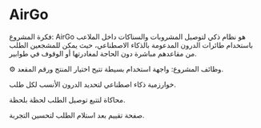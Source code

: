 # AirGo

 فكرة المشروع:
AirGo هو نظام ذكي لتوصيل المشروبات والسناكات داخل الملاعب باستخدام طائرات الدرون المدعومة بالذكاء الاصطناعي، حيث يمكن للمشجعين الطلب من مقاعدهم مباشرة دون الحاجة لمغادرتها أو الوقوف في طوابير.

⚙️ وظائف المشروع:
واجهة استخدام بسيطة تتيح اختيار المنتج ورقم المقعد.

خوارزمية ذكاء اصطناعي لتحديد الدرون الأنسب لكل طلب.

محاكاة لتتبع توصيل الطلب لحظة بلحظة.

صفحة تقييم بعد استلام الطلب لتحسين التجربة.
